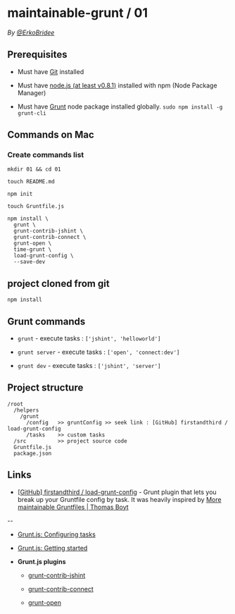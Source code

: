 # maintainable-grunt / 01

*By [@ErkoBridee](https://twitter.com/erkobridee)*

## Prerequisites

* Must have [Git](http://git-scm.com/) installed

* Must have [node.js (at least v0.8.1)](http://nodejs.org/) installed with npm (Node Package Manager)

* Must have [Grunt](https://github.com/gruntjs/grunt) node package installed globally.  `sudo npm install -g grunt-cli`


## Commands on Mac

### Create commands list

```
mkdir 01 && cd 01

touch README.md

npm init

touch Gruntfile.js

npm install \
  grunt \
  grunt-contrib-jshint \
  grunt-contrib-connect \
  grunt-open \
  time-grunt \
  load-grunt-config \
  --save-dev
```

## project cloned from git

```
npm install
```

## Grunt commands

* `grunt` - execute tasks : `['jshint', 'helloworld']`

* `grunt server` - execute tasks :  `['open', 'connect:dev']`

* `grunt dev` - execute tasks : `['jshint', 'server']`


## Project structure

```
/root
  /helpers
    /grunt
      /config   >> gruntConfig >> seek link : [GitHub] firstandthird / load-grunt-config
      /tasks    >> custom tasks
  /src          >> project source code
  Gruntfile.js
  package.json
```


## Links

* [[GitHub] firstandthird / load-grunt-config](https://github.com/firstandthird/load-grunt-config) - Grunt plugin that lets you break up your Gruntfile config by task. It was heavily inspired by [More maintainable Gruntfiles | Thomas Boyt](http://www.thomasboyt.com/2013/09/01/maintainable-grunt.html)

--

* [Grunt.js: Configuring tasks](http://gruntjs.com/configuring-tasks)

* [Grunt.js: Getting started](http://gruntjs.com/getting-started)

* **Grunt.js plugins**

  * [grunt-contrib-jshint](https://github.com/gruntjs/grunt-contrib-jshint)

  * [grunt-contrib-connect](https://github.com/gruntjs/grunt-contrib-connect)

  * [grunt-open](https://github.com/jsoverson/grunt-open)

